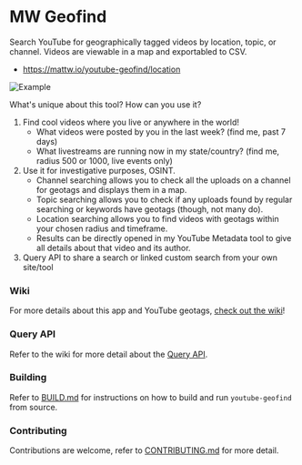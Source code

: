 MW Geofind
=

Search YouTube for geographically tagged videos by location, topic, or channel. 
Videos are viewable in a map and exportabled to CSV.

* https://mattw.io/youtube-geofind/location

![Example](https://i.imgur.com/VCuvjU8.png)

What's unique about this tool? How can you use it?

1. Find cool videos where you live or anywhere in the world!
    - What videos were posted by you in the last week? (find me, past 7 days)
    - What livestreams are running now in my state/country? (find me, radius 500 or 1000, live events only)
2. Use it for investigative purposes, OSINT.
    - Channel searching allows you to check all the uploads on a channel for geotags and displays them in a map.
    - Topic searching allows you to check if any uploads found by regular searching or keywords have geotags (though,
      not many do).
    - Location searching allows you to find videos with geotags within your chosen radius and timeframe.
    - Results can be directly opened in my YouTube Metadata tool to give all details about that video and its
      author.
3. Query API to share a search or linked custom search from your own site/tool

### Wiki

For more details about this app and YouTube geotags, [check out the wiki](https://github.com/mattwright324/youtube-geofind/wiki)!

### Query API

Refer to the wiki for more detail about the [Query API](https://github.com/mattwright324/youtube-geofind/wiki/Query-API).

### Building

Refer to [BUILD.md](https://github.com/mattwright324/youtube-geofind/blob/master/BUILD.md) 
for instructions on how to build and run `youtube-geofind` from source.

### Contributing

Contributions are welcome, refer to [CONTRIBUTING.md](https://github.com/mattwright324/youtube-geofind/blob/master/CONTRIBUTING.md) 
for more detail.
